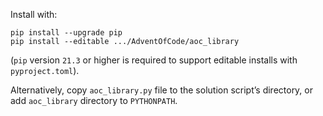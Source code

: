 Install with:

```
pip install --upgrade pip
pip install --editable .../AdventOfCode/aoc_library
```

(`pip` version `21.3` or higher is required to support editable installs with
`pyproject.toml`).

Alternatively, copy `aoc_library.py` file to the solution script’s directory, or add
`aoc_library` directory to `PYTHONPATH`.
